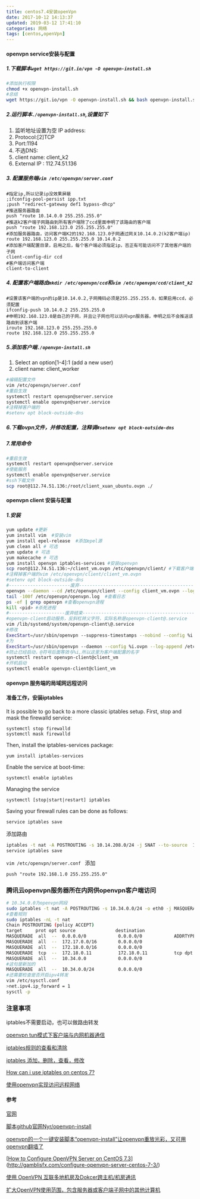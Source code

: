 ```yaml
---
title: centos7.4安装openVpn
date: 2017-10-12 14:13:37
updated: 2019-03-12 17:41:10
categories: 网络
tags: [centos,openVpn]
---
```


#### openvpn service安装与配置

##### 1.下载脚本`wget https://git.io/vpn -O openvpn-install.sh`


```sh
#添加执行权限
chmod +x openvpn-install.sh
#总结
wget https://git.io/vpn -O openvpn-install.sh && bash openvpn-install.sh
```

##### 2.运行脚本`./openvpn-install.sh`,设置如下

1. 监听地址设置为空 IP address: 
2. Protocol:[2]TCP
3. Port:1194
4. 不选DNS:
5. client name: client_k2
6. External IP : 112.74.51.136

##### 3. 配置服务端`vim /etc/openvpn/server.conf`

```properties
#指定ip,所以记录ip没效果屏蔽
;ifconfig-pool-persist ipp.txt
;push "redirect-gateway def1 bypass-dhcp"
#推送服务器路由
push "route 10.14.0.0 255.255.255.0"
#推送k2客户端子网路由到所有客户端除了ccd里面申明了该路由的客户端
push "route 192.168.123.0 255.255.255.0"
#添加服务器路由，访问客户端K2的192.168.123.0子网通过网关10.14.0.2(k2客户端ip)
route 192.168.123.0 255.255.255.0 10.14.0.2
#添加客户端配置目录，启用之后，每个客户端必须指定ip，否正有可能访问不了其他客户端的子网
client-config-dir ccd
#客户端访问客户端
client-to-client
```

##### 4. 配置客户端路由`mkdir /etc/openvpn/ccd`和`vim /etc/openvpn/ccd/client_k2`

```properties
#设置该客户端的vpn的ip是10.14.0.2,子网掩码必须是255.255.255.0，如果启用ccd，必须配置
ifconfig-push 10.14.0.2 255.255.255.0
#申明192.168.123.0是自己的子网，并且让子网也可以访问vpn服务器，申明之后不会推送该路由到该客户端
iroute 192.168.123.0 255.255.255.0
route 192.168.123.0 255.255.255.0
```

##### 5.添加客户端`./openvpn-install.sh`

1. Select an option[1-4]:1 (add a new user)
2. client name: client_worker

```sh
#编辑配置文件
vim /etc/openvpn/server.conf
#重启生效
systemctl restart openvpn@server.service
systemctl enable openvpn@server.service
#注释掉客户端的
#setenv opt block-outside-dns
```

##### 6.下载ovpn文件，并修改配置，注释调`#setenv opt block-outside-dns`

##### 7.常用命令

```sh
#重启生效
systemctl restart openvpn@server.service
#使能服务
systemctl enable openvpn@server.service
#ssh下载文件
scp root@112.74.51.136:/root/client_xuan_ubuntu.ovpn ./
```

#### openvpn client 安装与配置

#####  1.安装

```sh
yum update #更新
yum install vim  #安装vim
yum install epel-release  #添加epel源
yum clean all # 可选
yum update # 可选
yum makecache # 可选
yum install openvpn iptables-services #安装openvpn
scp root@112.74.51.136:~/client_vm.ovpn /etc/openvpn/client/ #下载客户端配置
#注释掉客户端的vim /etc/openvpn/client/client_vm.ovpn
#setenv opt block-outside-dns
#-----------------------废弃------------------------------------------------
openvpn --daemon --cd /etc/openvpn/client --config client_vm.ovpn --log-append /etc/openvpn/openvpn.log #启动
tail -100f /etc/openvpn/openvpn.log  #查看日志
ps -ef | grep openvpn #查看openvpn进程
kill <pid> #杀死进程
#---------------------废弃结束------------------------------------------------------
#openvpn-client启动服务，反斜杠转义字符，实际名称是openvpn-client@.service
vim /lib/systemd/system/openvpn-client\@.service
#修改
ExecStart=/usr/sbin/openvpn --suppress-timestamps --nobind --config %i.conf
#为
ExecStart=/usr/sbin/openvpn --daemon --config %i.ovpn --log-append /etc/openvpn/openvpn.log
#防止已经启动，@符号后面等效与%i,所以这里为客户端配置的名字
systemctl restart openvpn-client@client_vm
#开机启动
systemctl enable openvpn-client@client_vm
```

#### openvpn 服务端的局域网远程访问

#### 准备工作，安装iptables

It is possible to go back to a more classic iptables setup. First, stop and mask the firewalld service:

```
systemctl stop firewalld
systemctl mask firewalld
```

Then, install the iptables-services package:

```
yum install iptables-services
```

Enable the service at boot-time:

```
systemctl enable iptables
```

Managing the service

```
systemctl [stop|start|restart] iptables
```

Saving your firewall rules can be done as follows:

```
service iptables save
```

添加路由

```bash
iptables -t nat -A POSTROUTING -s 10.14.208.0/24 -j SNAT --to-source  192.168.1.230
service iptables save
```

`vim /etc/openvpn/server.conf ` 添加

```properties
push "route 192.168.1.0 255.255.255.0"
```



### 腾讯云openvpn服务器所在内网供openvpn客户端访问

```bash
# 10.34.0.0为openvpn网段
sudo iptables -t nat -A POSTROUTING -s 10.34.0.0/24 -o eth0 -j MASQUERADE
#查看规则
sudo iptables -nL -t nat
Chain POSTROUTING (policy ACCEPT)
target     prot opt source               destination         
MASQUERADE  all  --  0.0.0.0/0            0.0.0.0/0            ADDRTYPE match src-type LOCAL
MASQUERADE  all  --  172.17.0.0/16        0.0.0.0/0           
MASQUERADE  all  --  172.18.0.0/16        0.0.0.0/0           
MASQUERADE  tcp  --  172.18.0.11          172.18.0.11          tcp dpt:3306
MASQUERADE  all  --  10.34.0.0            0.0.0.0/0  
#这句是新加的
MASQUERADE  all  --  10.34.0.0/24         0.0.0.0/0    
#还需要检查是否开启ipv4转发
vim /etc/sysctl.conf
>net.ipv4.ip_forward = 1
sysctl -p
```





### 注意事项

iptables不需要启动，也可以做路由转发



[openvpn tun模式下客户端与内网机器通信](https://shiguanghui.iteye.com/blog/2323327)

[iptables规则的查看和清除](http://cakin24.iteye.com/blog/2339362)

[iptables 添加，删除，查看，修改](http://blog.51yip.com/linux/1404.html)

[How can i use iptables on centos 7?](https://stackoverflow.com/questions/24756240/how-can-i-use-iptables-on-centos-7)

[使用openvpn实现访问远程网络](https://www.cnblogs.com/huangweimin/articles/7638943.html)

#### 参考

[官网](https://openvpn.net/index.php/open-source/documentation/howto.html#examples)

[脚本github官网Nyr/openvpn-install](https://github.com/Nyr/openvpn-install)

[openvpn的一个一键安装脚本“openvpn-install”让openvpn重放光彩，又可用openvpn翻墙了](https://groups.google.com/forum/#!topic/fqlt/GUn-QNO1ZpU)

[[How to Configure OpenVPN Server on CentOS 7.3](http://gamblisfx.com/configure-openvpn-server-centos-7-3/)](http://gamblisfx.com/configure-openvpn-server-centos-7-3/)

[使用 OpenVPN 互联多地机房及Dokcer跨主机/机房通讯](https://www.lsproc.com/post/routing-multiple-networks-and-dockers-through-openvpn)

[扩大OpenVPN使用范围，包含服务器或客户端子网中的其他计算机](http://www.softown.cn/post/151.html)